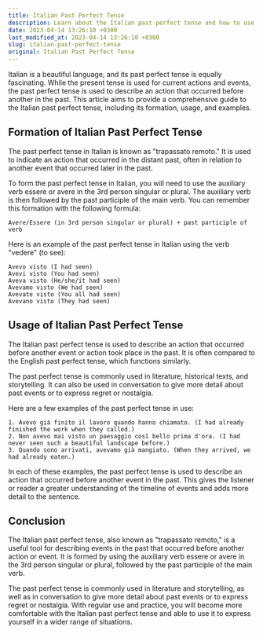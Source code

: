 ```yaml
---
title: Italian Past Perfect Tense
description: Learn about the Italian past perfect tense and how to use it in your Italian language.
date: 2023-04-14 13:26:10 +0300
last_modified_at: 2023-04-14 13:26:10 +0300
slug: italian-past-perfect-tense
original: Italian Past Perfect Tense
---
```

Italian is a beautiful language, and its past perfect tense is equally fascinating. While the present tense is used for current actions and events, the past perfect tense is used to describe an action that occurred before another in the past. This article aims to provide a comprehensive guide to the Italian past perfect tense, including its formation, usage, and examples.

## Formation of Italian Past Perfect Tense

The past perfect tense in Italian is known as "trapassato remoto." It is used to indicate an action that occurred in the distant past, often in relation to another event that occurred later in the past.

To form the past perfect tense in Italian, you will need to use the auxiliary verb essere or avere in the 3rd person singular or plural. The auxiliary verb is then followed by the past participle of the main verb. You can remember this formation with the following formula:

```
Avere/Essere (in 3rd person singular or plural) + past participle of verb
```

Here is an example of the past perfect tense in Italian using the verb "vedere" (to see):

```
Avevo visto (I had seen)
Avevi visto (You had seen)
Aveva visto (He/she/it had seen)
Avevamo visto (We had seen)
Avevate visto (You all had seen)
Avevano visto (They had seen)
```

## Usage of Italian Past Perfect Tense

The Italian past perfect tense is used to describe an action that occurred before another event or action took place in the past. It is often compared to the English past perfect tense, which functions similarly.

The past perfect tense is commonly used in literature, historical texts, and storytelling. It can also be used in conversation to give more detail about past events or to express regret or nostalgia.

Here are a few examples of the past perfect tense in use:

```
1. Avevo già finito il lavoro quando hanno chiamato. (I had already finished the work when they called.)
2. Non avevo mai visto un paesaggio così bello prima d'ora. (I had never seen such a beautiful landscape before.)
3. Quando sono arrivati, avevamo già mangiato. (When they arrived, we had already eaten.)
```

In each of these examples, the past perfect tense is used to describe an action that occurred before another event in the past. This gives the listener or reader a greater understanding of the timeline of events and adds more detail to the sentence.

## Conclusion

The Italian past perfect tense, also known as "trapassato remoto," is a useful tool for describing events in the past that occurred before another action or event. It is formed by using the auxiliary verb essere or avere in the 3rd person singular or plural, followed by the past participle of the main verb.

The past perfect tense is commonly used in literature and storytelling, as well as in conversation to give more detail about past events or to express regret or nostalgia. With regular use and practice, you will become more comfortable with the Italian past perfect tense and able to use it to express yourself in a wider range of situations.